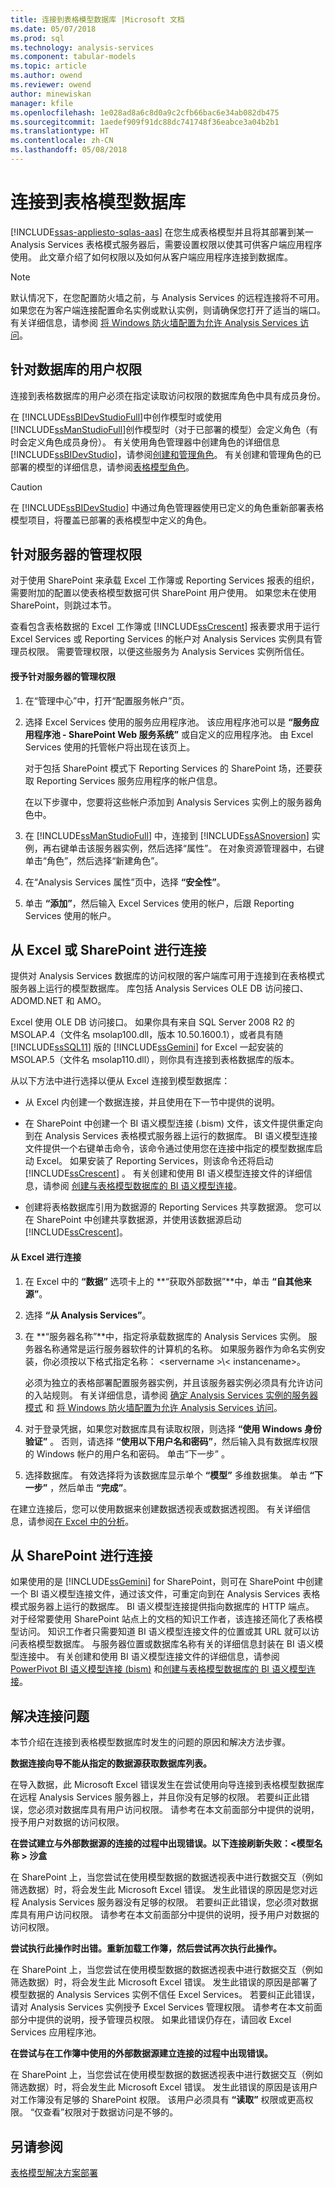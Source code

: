 ```yaml
---
title: 连接到表格模型数据库 |Microsoft 文档
ms.date: 05/07/2018
ms.prod: sql
ms.technology: analysis-services
ms.component: tabular-models
ms.topic: article
ms.author: owend
ms.reviewer: owend
author: minewiskan
manager: kfile
ms.openlocfilehash: 1e028ad8a6c8d0a9c2cfb66bac6e34ab082db475
ms.sourcegitcommit: 1aedef909f91dc88dc741748f36eabce3a04b2b1
ms.translationtype: HT
ms.contentlocale: zh-CN
ms.lasthandoff: 05/08/2018
---
```

# <a name="connect-to-a-tabular-model-database"></a>连接到表格模型数据库  
[!INCLUDE[ssas-appliesto-sqlas-aas](../../includes/ssas-appliesto-sqlas-aas.md)]
  在您生成表格模型并且将其部署到某一 Analysis Services 表格模式服务器后，需要设置权限以使其可供客户端应用程序使用。 此文章介绍了如何权限以及如何从客户端应用程序连接到数据库。  
  
> [!NOTE]  
>  默认情况下，在您配置防火墙之前，与 Analysis Services 的远程连接将不可用。 如果您在为客户端连接配置命名实例或默认实例，则请确保您打开了适当的端口。 有关详细信息，请参阅 [将 Windows 防火墙配置为允许 Analysis Services 访问](../../analysis-services/instances/configure-the-windows-firewall-to-allow-analysis-services-access.md)。  
  
##  <a name="bkmk_userpermissions"></a> 针对数据库的用户权限  
 连接到表格数据库的用户必须在指定读取访问权限的数据库角色中具有成员身份。  
  
 在 [!INCLUDE[ssBIDevStudioFull](../../includes/ssbidevstudiofull-md.md)]中创作模型时或使用 [!INCLUDE[ssManStudioFull](../../includes/ssmanstudiofull-md.md)]创作模型时（对于已部署的模型）会定义角色（有时会定义角色成员身份）。 有关使用角色管理器中创建角色的详细信息[!INCLUDE[ssBIDevStudio](../../includes/ssbidevstudio-md.md)]，请参阅[创建和管理角色](../../analysis-services/tabular-models/create-and-manage-roles-ssas-tabular.md)。 有关创建和管理角色的已部署的模型的详细信息，请参阅[表格模型角色](../../analysis-services/tabular-models/tabular-model-roles-ssas-tabular.md)。  
  
> [!CAUTION]  
>  在 [!INCLUDE[ssBIDevStudio](../../includes/ssbidevstudio-md.md)] 中通过角色管理器使用已定义的角色重新部署表格模型项目，将覆盖已部署的表格模型中定义的角色。  
  
##  <a name="bkmk_admin"></a> 针对服务器的管理权限  
 对于使用 SharePoint 来承载 Excel 工作簿或 Reporting Services 报表的组织，需要附加的配置以使表格模型数据可供 SharePoint 用户使用。 如果您未在使用 SharePoint，则跳过本节。  
  
 查看包含表格数据的 Excel 工作簿或 [!INCLUDE[ssCrescent](../../includes/sscrescent-md.md)] 报表要求用于运行 Excel Services 或 Reporting Services 的帐户对 Analysis Services 实例具有管理员权限。 需要管理权限，以便这些服务为 Analysis Services 实例所信任。  
  
#### <a name="grant-administrative-access-on-the-server"></a>授予针对服务器的管理权限  
  
1.  在“管理中心”中，打开“配置服务帐户”页。  
  
2.  选择 Excel Services 使用的服务应用程序池。 该应用程序池可以是 **“服务应用程序池 - SharePoint Web 服务系统”** 或自定义的应用程序池。 由 Excel Services 使用的托管帐户将出现在该页上。  
  
     对于包括 SharePoint 模式下 Reporting Services 的 SharePoint 场，还要获取 Reporting Services 服务应用程序的帐户信息。  
  
     在以下步骤中，您要将这些帐户添加到 Analysis Services 实例上的服务器角色中。  
  
3.  在 [!INCLUDE[ssManStudioFull](../../includes/ssmanstudiofull-md.md)] 中，连接到 [!INCLUDE[ssASnoversion](../../includes/ssasnoversion-md.md)] 实例，再右键单击该服务器实例，然后选择“属性”。 在对象资源管理器中，右键单击“角色”，然后选择“新建角色”。  
  
4.  在“Analysis Services 属性”页中，选择 **“安全性”**。  
  
5.  单击 **“添加”**，然后输入 Excel Services 使用的帐户，后跟 Reporting Services 使用的帐户。  
  
##  <a name="bkmk_excelconn"></a> 从 Excel 或 SharePoint 进行连接  
 提供对 Analysis Services 数据库的访问权限的客户端库可用于连接到在表格模式服务器上运行的模型数据库。 库包括 Analysis Services OLE DB 访问接口、ADOMD.NET 和 AMO。  
  
 Excel 使用 OLE DB 访问接口。 如果你具有来自 SQL Server 2008 R2 的 MSOLAP.4（文件名 msolap100.dll，版本 10.50.1600.1），或者具有随 [!INCLUDE[ssSQL11](../../includes/sssql11-md.md)] 版的 [!INCLUDE[ssGemini](../../includes/ssgemini-md.md)] for Excel 一起安装的 MSOLAP.5（文件名 msolap110.dll），则你具有连接到表格数据库的版本。  
  
 从以下方法中进行选择以便从 Excel 连接到模型数据库：  
  
-   从 Excel 内创建一个数据连接，并且使用在下一节中提供的说明。  
  
-   在 SharePoint 中创建一个 BI 语义模型连接 (.bism) 文件，该文件提供重定向到在 Analysis Services 表格模式服务器上运行的数据库。 BI 语义模型连接文件提供一个右键单击命令，该命令通过使用您在连接中指定的模型数据库启动 Excel。 如果安装了 Reporting Services，则该命令还将启动 [!INCLUDE[ssCrescent](../../includes/sscrescent-md.md)] 。 有关创建和使用 BI 语义模型连接文件的详细信息，请参阅 [创建与表格模型数据库的 BI 语义模型连接](../../analysis-services/power-pivot-sharepoint/create-a-bi-semantic-model-connection-to-a-tabular-model-database.md)。  
  
-   创建将表格数据库引用为数据源的 Reporting Services 共享数据源。 您可以在 SharePoint 中创建共享数据源，并使用该数据源启动 [!INCLUDE[ssCrescent](../../includes/sscrescent-md.md)]。  
  
#### <a name="connect-from-excel"></a>从 Excel 进行连接  
  
1.  在 Excel 中的 **“数据”** 选项卡上的 **“获取外部数据”**中，单击 **“自其他来源”**。  
  
2.  选择 **“从 Analysis Services”**。  
  
3.  在 **“服务器名称”**中，指定将承载数据库的 Analysis Services 实例。 服务器名称通常是运行服务器软件的计算机的名称。 如果服务器作为命名实例安装，你必须按以下格式指定名称： \<servername >\\< instancename\>。  
  
     必须为独立的表格部署配置服务器实例，并且该服务器实例必须具有允许访问的入站规则。 有关详细信息，请参阅 [确定 Analysis Services 实例的服务器模式](../../analysis-services/instances/determine-the-server-mode-of-an-analysis-services-instance.md) 和 [将 Windows 防火墙配置为允许 Analysis Services 访问](../../analysis-services/instances/configure-the-windows-firewall-to-allow-analysis-services-access.md)。  
  
4.  对于登录凭据，如果您对数据库具有读取权限，则选择 **“使用 Windows 身份验证”** 。 否则，请选择 **“使用以下用户名和密码”**，然后输入具有数据库权限的 Windows 帐户的用户名和密码。 单击“下一步” 。  
  
5.  选择数据库。 有效选择将为该数据库显示单个 **“模型”** 多维数据集。 单击 **“下一步”** ，然后单击 **“完成”**。  
  
 在建立连接后，您可以使用数据来创建数据透视表或数据透视图。 有关详细信息，请参阅[在 Excel 中的分析](../../analysis-services/tabular-models/analyze-in-excel-ssas-tabular.md)。  
  
##  <a name="bkmk_sharepoint"></a> 从 SharePoint 进行连接  
 如果使用的是 [!INCLUDE[ssGemini](../../includes/ssgemini-md.md)] for SharePoint，则可在 SharePoint 中创建一个 BI 语义模型连接文件，通过该文件，可重定向到在 Analysis Services 表格模式服务器上运行的数据库。 BI 语义模型连接提供指向数据库的 HTTP 端点。 对于经常要使用 SharePoint 站点上的文档的知识工作者，该连接还简化了表格模型访问。 知识工作者只需要知道 BI 语义模型连接文件的位置或其 URL 就可以访问表格模型数据库。 与服务器位置或数据库名称有关的详细信息封装在 BI 语义模型连接中。 有关创建和使用 BI 语义模型连接文件的详细信息，请参阅 [PowerPivot BI 语义模型连接 (bism)](../../analysis-services/power-pivot-sharepoint/power-pivot-bi-semantic-model-connection-bism.md) 和[创建与表格模型数据库的 BI 语义模型连接](../../analysis-services/power-pivot-sharepoint/create-a-bi-semantic-model-connection-to-a-tabular-model-database.md)。  
  
##  <a name="bkmk_Tshoot"></a> 解决连接问题  
 本节介绍在连接到表格模型数据库时发生的问题的原因和解决方法步骤。  
  
 **数据连接向导不能从指定的数据源获取数据库列表。**  
  
 在导入数据，此 Microsoft Excel 错误发生在尝试使用向导连接到表格模型数据库在远程 Analysis Services 服务器上，并且你没有足够的权限。 若要纠正此错误，您必须对数据库具有用户访问权限。 请参考在本文前面部分中提供的说明，授予用户对数据的访问权限。  
  
 **在尝试建立与外部数据源的连接的过程中出现错误。以下连接刷新失败：\<模型名称 > 沙盒**  
  
 在 SharePoint 上，当您尝试在使用模型数据的数据透视表中进行数据交互（例如筛选数据）时，将会发生此 Microsoft Excel 错误。 发生此错误的原因是您对远程 Analysis Services 服务器没有足够的权限。 若要纠正此错误，您必须对数据库具有用户访问权限。 请参考在本文前面部分中提供的说明，授予用户对数据的访问权限。  
  
 **尝试执行此操作时出错。重新加载工作簿，然后尝试再次执行此操作。**  
  
 在 SharePoint 上，当您尝试在使用模型数据的数据透视表中进行数据交互（例如筛选数据）时，将会发生此 Microsoft Excel 错误。 发生此错误的原因是部署了模型数据的 Analysis Services 实例不信任 Excel Services。 若要纠正此错误，请对 Analysis Services 实例授予 Excel Services 管理权限。 请参考在本文前面部分中提供的说明，授予管理员权限。 如果此错误仍存在，请回收 Excel Services 应用程序池。  
  
 **在尝试与在工作簿中使用的外部数据源建立连接的过程中出现错误。**  
  
 在 SharePoint 上，当您尝试在使用模型数据的数据透视表中进行数据交互（例如筛选数据）时，将会发生此 Microsoft Excel 错误。 发生此错误的原因是该用户对工作簿没有足够的 SharePoint 权限。 该用户必须具有 **“读取”** 权限或更高权限。 “仅查看”权限对于数据访问是不够的。  
  
## <a name="see-also"></a>另请参阅  
 [表格模型解决方案部署](../../analysis-services/tabular-models/tabular-model-solution-deployment-ssas-tabular.md)  
  
  
